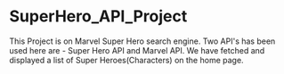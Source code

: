 # SuperHero_API_Project
This Project is on Marvel Super Hero search engine. Two API's has been used here are - Super Hero API and Marvel API. We have fetched and displayed a list of Super Heroes(Characters) on the home page. 
